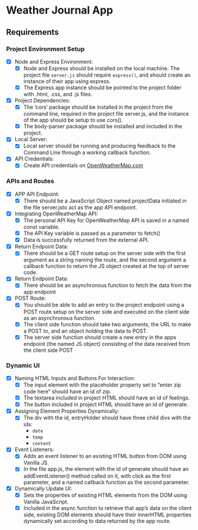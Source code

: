# Weather Journal App

## Requirements

### Project Environment Setup

- [x]  Node and Express Environment:
    - [x]  Node and Express should be installed on the local machine. The project file `server.js` should require `express()`, and should create an instance of their app using express.
    - [x]  The Express app instance should be pointed to the project folder with .html, .css, and .js files.
- [x]  Project Dependencies:
    - [x]  The ‘cors’ package should be installed in the project from the command line, required in the project file server.js, and the instance of the app should be setup to use cors().
    - [x]  The body-parser package should be installed and included in the project.
- [x]  Local Server:
    - [x]  Local server should be running and producing feedback to the Command Line through a working callback function.
- [x]  API Credentials:
    - [x]  Create API credentials on [OpenWeatherMap.com](http://openweathermap.com/)

### APIs and Routes

- [x]  APP API Endpoint:
    - [x]  There should be a JavaScript Object named projectData initiated in the file server.jsto act as the app API endpoint.
- [x]  Integrating OpenWeatherMap API:
    - [x]  The personal API Key for OpenWeatherMap API is saved in a named const variable.
    - [x]  The API Key variable is passed as a parameter to fetch()
    - [x]  Data is successfully returned from the external API.
- [x]  Return Endpoint Data:
    - [x]  There should be a GET route setup on the server side with the first argument as a string naming the route, and the second argument a callback function to return the JS object created at the top of server code.
- [x]  Return Endpoint Data:
    - [x]  There should be an asynchronous function to fetch the data from the app endpoint
- [x]  POST Route:
    - [x]  You should be able to add an entry to the project endpoint using a POST route setup on the server side and executed on the client side as an asynchronous function.
    - [x]  The client side function should take two arguments, the URL to make a POST to, and an object holding the data to POST.
    - [x]  The server side function should create a new entry in the apps endpoint (the named JS object) consisting of the data received from the client side POST

### Dynamic UI

- [x]  Naming HTML Inputs and Buttons For Interaction:
    - [x]  The input element with the placeholder property set to “enter zip code here” should have an id of zip.
    - [x]  The textarea included in project HTML should have an id of feelings.
    - [x]  The button included in project HTML should have an id of generate.
- [x]  Assigning Element Properties Dynamically:
    - [x]  The div with the id, entryHolder should have three child divs with the ids:
        - `date`
        - `temp`
        - `content`
- [x]  Event Listeners:
    - [x]  Adds an event listener to an existing HTML button from DOM using Vanilla JS.
    - [x]  In the file app.js, the element with the id of generate should have an addEventListener() method called on it, with click as the first parameter, and a named callback function as the second parameter.
- [x]  Dynamically Update UI:
    - [x]  Sets the properties of existing HTML elements from the DOM using Vanilla JavaScript.
    - [x]  Included in the async function to retrieve that app’s data on the client side, existing DOM elements should have their innerHTML properties dynamically set according to data returned by the app route.
